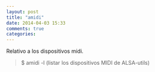 ```yaml
---
layout: post
title: "amidi"
date: 2014-04-03 15:33
comments: true
categories: 
---
```

Relativo a los dispositivos midi.

>$ amidi -l     (listar los dispositivos MIDI de ALSA-utils)

